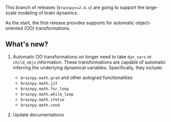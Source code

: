 

This branch of releases (``brainpy==2.4.x``) are going to support the large-scale modeling of brain dynamics. 

As the start, the first release provides supports for automatic object-oriented (OO) transformations. 


## What's new?


1. Automatic OO transformations on longer need to take ``dyn_vars`` or ``child_objs`` information.
   These transformations are capable of automatic inferring the underlying dynamical variables. 
   Specifically, they include:
   
   - ``brainpy.math.grad`` and other autograd functionalities
   - ``brainpy.math.jit``
   - ``brainpy.math.for_loop``
   - ``brainpy.math.while_loop``
   - ``brainpy.math.ifelse``
   - ``brainpy.math.cond``

2. Update documentations 


